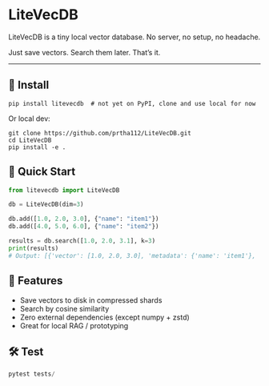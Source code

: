 # LiteVecDB
LiteVecDB is a tiny local vector database. No server, no setup, no headache.

Just save vectors. Search them later. That’s it.

---

## 🔧 Install

```
pip install litevecdb  # not yet on PyPI, clone and use local for now
```

Or local dev:
```
git clone https://github.com/prtha112/LiteVecDB.git
cd LiteVecDB
pip install -e .
```

## 🚀 Quick Start
```python
from litevecdb import LiteVecDB

db = LiteVecDB(dim=3)

db.add([1.0, 2.0, 3.0], {"name": "item1"})
db.add([4.0, 5.0, 6.0], {"name": "item2"})

results = db.search([1.0, 2.0, 3.1], k=3)
print(results)
# Output: [{'vector': [1.0, 2.0, 3.0], 'metadata': {'name': 'item1'}, 'distance': 0.1}]
```

## 🧠 Features
- Save vectors to disk in compressed shards
- Search by cosine similarity  
- Zero external dependencies (except numpy + zstd)
- Great for local RAG / prototyping

## 🛠 Test
```python
pytest tests/
```